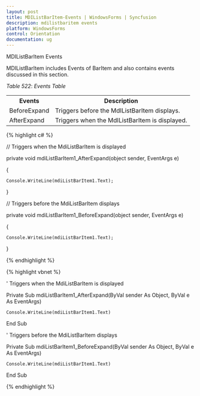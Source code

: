 ```yaml
---
layout: post
title: MDIListBarItem-Events | WindowsForms | Syncfusion
description: mdilistbaritem events
platform: WindowsForms
control: Orientation
documentation: ug
---
```


 MDIListBarItem Events

MDIListBarItem includes Events of BarItem and also contains events discussed in this section. 

_Table_ _522_: _Events Table_

<table>
<tr>
<th>
Events</th><th>
Description</th></tr>
<tr>
<td>
BeforeExpand</td><td>
Triggers before the MdIListBarItem displays.</td></tr>
<tr>
<td>
AfterExpand</td><td>
Triggers when the MdIListBarItem is displayed.</td></tr>
</table>


{% highlight c# %}



// Triggers when the MdiListBarItem is displayed

private void mdiListBarItem1_AfterExpand(object sender, EventArgs e)

{

    Console.WriteLine(mdiListBarItem1.Text);

}



// Triggers before the MdiListBarItem displays

private void mdiListBarItem1_BeforeExpand(object sender, EventArgs e)

{

    Console.WriteLine(mdiListBarItem1.Text);

}

{% endhighlight %}

{% highlight vbnet %}



' Triggers when the MdiListBarItem is displayed

Private Sub mdiListBarItem1_AfterExpand(ByVal sender As Object, ByVal e As EventArgs)

    Console.WriteLine(mdiListBarItem1.Text)

End Sub



' Triggers before the MdiListBarItem displays

Private Sub mdiListBarItem1_BeforeExpand(ByVal sender As Object, ByVal e As EventArgs)

    Console.WriteLine(mdiListBarItem1.Text)

End Sub

{% endhighlight %}


